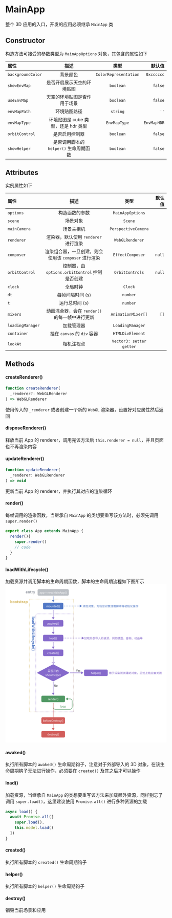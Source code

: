 # MainApp

整个 3D 应用的入口，开发的应用必须继承 `MainApp` 类

## Constructor

构造方法可接受的参数类型为 `MainAppOptions` 对象，其包含的属性如下

| 属性 | 描述 | 类型 |	默认值 |
|:--------|:---------:|:---------:|--------:|
| `backgroundColor` | 背景颜色 | `ColorRepresentation` | `0xcccccc` |
| `showEnvMap` | 是否开启展示天空的环境贴图 | `boolean` | `false` |
| `useEnvMap` | 天空的环境贴图是否作用于场景 | `boolean` | `false` |
| `envMapPath` | 环境贴图路径 | `string` | `''` |
| `envMapType` | 环境贴图是 cube 类型，还是 hdr 类型 | `EnvMapType` | `EnvMapHDR` |
| `orbitControl` | 是否启用控制器 | `boolean` | `false` |
| `showHelper` | 是否调用脚本的 `helper()` 生命周期函数 | `boolean` | `false` |

## Attributes 

实例属性如下

| 属性 | 描述 | 类型 |	默认值 |
|:--------|:---------:|:---------:|--------:|
| `options` | 构造函数的参数 | `MainAppOptions` ||
| `scene` | 场景对象 | `Scene` ||
| `mainCamera` | 场景主相机 | `PerspectiveCamera` ||
| `renderer` | 渲染器，默认使用 `renderer` 进行渲染 | `WebGLRenderer` ||
| `composer` | 渲染组合器，一旦创建，则会使用该 `composer` 进行渲染 | `EffectComposer` | `null` |
| `orbitControl` | 控制器，由 `options.orbitControl` 控制是否创建 | `OrbitControls` | `null` |
| `clock` | 全局时钟 | `Clock` ||
| `dt` | 每帧间隔时间 (s) | `number` ||
| `t` | 运行总时间 (s) | `number` ||
| `mixers` | 动画混合器，会在 `render()` 的每一帧中进行更新 | `AnimationMixer[]` | `[]` |
| `loadingManager` | 加载管理器 | `LoadingManager` ||
| `container` | 挂在 `canvas` 的 `div` 容器 | `HTMLDivElement` ||
| `lookAt` | 相机注视点 | `Vector3: setter getter` ||

## Methods

#### createRenderer()

```typescript
function createRenderer(
  _renderer?: WebGLRenderer
) => WebGLRenderer
```

使用传入的 `_renderer` 或者创建一个新的 `WebGL` 渲染器，设置好对应属性然后返回

#### disposeRenderer()

释放当前 App 的 renderer，调用完该方法后 `this.renderer = null`，并且页面也不再渲染内容

#### updateRenderer()

```typescript
function updateRenderer(
  _renderer: WebGLRenderer
) => void
```

更新当前 App 的 renderer，并执行其对应的渲染循环

#### render()

每帧调用的渲染函数，当继承自 `MainApp` 的类想要重写该方法时，必须先调用 `super.render()`

```typescript
export class App extends MainApp {
  render(){
    super.render()
    // code
  }
}
```

#### loadWithLifecycle()

加载资源并调用脚本的生命周期函数，脚本的生命周期流程如下图所示
![LifeCycle](./images/life-cycle.png)

#### awaked()

执行所有脚本的 `awaked()` 生命周期钩子，注意对于外部导入的 3D 对象，在该生命周期钩子无法进行操作，必须要在 `created()` 及其之后才可以操作

#### load()

加载资源，当继承自 `MainApp` 的类想要重写该方法来加载额外资源，同样别忘了调用 `super.load()`，这里建议使用 `Promise.all()` 进行多种资源的加载

```typescript
async load() {
  await Promise.all([
    super.load(),
    this.model.load()
  ])
}
```

#### created()

执行所有脚本的 `created()` 生命周期钩子 

#### helper()

执行所有脚本的 `helper()` 生命周期钩子 

#### destroy()

销毁当前场景和应用